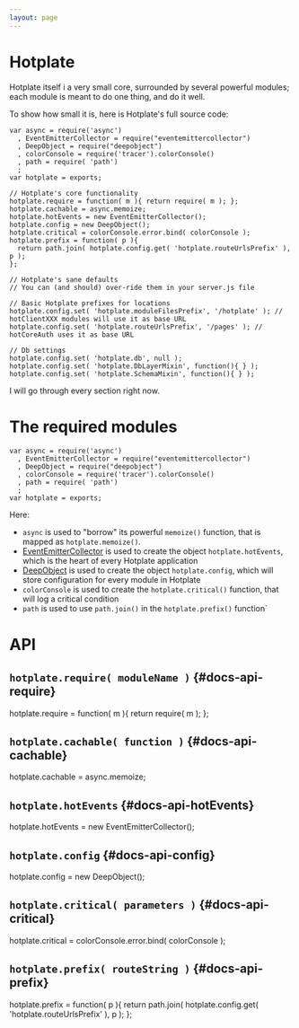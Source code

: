 ```yaml
---
layout: page
---
```


# Hotplate

Hotplate itself i a very small core, surrounded by several powerful modules; each module is meant to do one thing, and do it well.

To show how small it is, here is Hotplate's full source code:

````
var async = require('async')
  , EventEmitterCollector = require("eventemittercollector")
  , DeepObject = require("deepobject")
  , colorConsole = require('tracer').colorConsole()
  , path = require( 'path')
  ;
var hotplate = exports;

// Hotplate's core functionality
hotplate.require = function( m ){ return require( m ); };
hotplate.cachable = async.memoize;
hotplate.hotEvents = new EventEmitterCollector();
hotplate.config = new DeepObject();
hotplate.critical = colorConsole.error.bind( colorConsole );
hotplate.prefix = function( p ){
  return path.join( hotplate.config.get( 'hotplate.routeUrlsPrefix' ), p );
};

// Hotplate's sane defaults
// You can (and should) over-ride them in your server.js file

// Basic Hotplate prefixes for locations
hotplate.config.set( 'hotplate.moduleFilesPrefix', '/hotplate' ); // hotClientXXX modules will use it as base URL
hotplate.config.set( 'hotplate.routeUrlsPrefix', '/pages' ); // hotCoreAuth uses it as base URL

// Db settings
hotplate.config.set( 'hotplate.db', null );
hotplate.config.set( 'hotplate.DbLayerMixin', function(){ } );
hotplate.config.set( 'hotplate.SchemaMixin', function(){ } );
````

I will go through every section right now.

# The required modules

````
var async = require('async')
  , EventEmitterCollector = require("eventemittercollector")
  , DeepObject = require("deepobject")
  , colorConsole = require('tracer').colorConsole()
  , path = require( 'path')
  ;
var hotplate = exports;
````

Here:

* `async` is used to "borrow" its powerful `memoize()` function, that is mapped as `hotplate.memoize()`.
* [EventEmitterCollector](https://github.com/mercmobily/EventEmitterCollector) is used to create the object `hotplate.hotEvents`, which is the heart of every Hotplate application
* [DeepObject](https://github.com/mercmobily/deepobject) is used to create the object `hotplate.config`, which will store configuration for every module in Hotplate
* `colorConsole` is used  to create the `hotplate.critical()` function, that will log a critical condition
* `path` is used to use `path.join()` in the `hotplate.prefix()` function`

# API

## `hotplate.require( moduleName )` {#docs-api-require}



hotplate.require = function( m ){ return require( m ); };

## `hotplate.cachable( function )` {#docs-api-cachable}

hotplate.cachable = async.memoize;

## `hotplate.hotEvents` {#docs-api-hotEvents}

hotplate.hotEvents = new EventEmitterCollector();

## `hotplate.config` {#docs-api-config}

hotplate.config = new DeepObject();

## `hotplate.critical( parameters )` {#docs-api-critical}

hotplate.critical = colorConsole.error.bind( colorConsole );

## `hotplate.prefix( routeString )` {#docs-api-prefix}

hotplate.prefix = function( p ){
  return path.join( hotplate.config.get( 'hotplate.routeUrlsPrefix' ), p );
};
